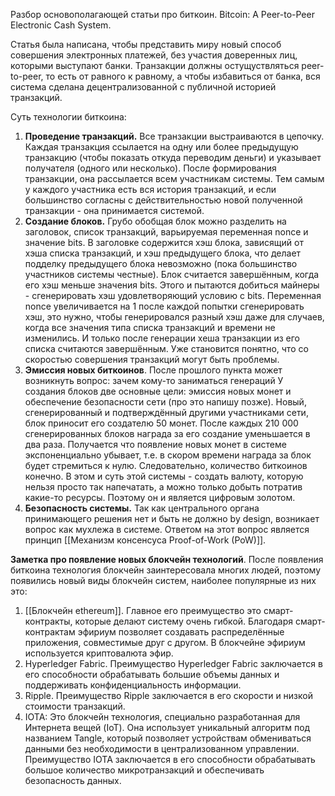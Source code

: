 Разбор основополагающей статьи про биткоин. Bitcoin: A Peer-to-Peer Electronic Cash System.

Статья была написана, чтобы представить миру новый способ совершения электронных платежей, без участия доверенных лиц, которыми выступают банки. Транзакции должны остущуствляться peer-to-peer, то есть от равного к равному, а чтобы избавиться от банка, вся система сделана децентрализованной с публичной историей транзакций.

Суть технологии биткоина:
1. **Проведение транзакций.** Все транзакции выстраиваются в цепочку. Каждая транзакция ссылается на одну или более предыдущую транзакцию (чтобы показать откуда переводим деньги) и указывает получателя (одного или несколько). После формирования транзакции, она рассылается всем участникам системы. Тем самым у каждого участника есть вся история транзакций, и если большинство согласны с действительностью новой полученной транзакции - она принимается системой.
2. **Создание блоков.** Грубо обобщая блок можно разделить на заголовок, список транзакций, варьируемая переменная nonce и значение bits. В заголовке содержится хэш блока, зависящий от хэша списка транзакций, и хэш предыдущего блока, что делает подделку предыдущего блока невозможно (пока большинство участников системы честные). Блок считается завершённым, когда его хэш меньше значения bits. Этого и пытаются добиться майнеры - сгенерировать хэш удовлетворяющий условию с bits. Переменная nonce увеличивается на 1 после каждой попытки сгенерировать хэш, это нужно, чтобы генерировался разный хэш даже для случаев, когда все значения типа списка транзакций и времени не изменились. И только после генерации хеша транзакции из его списка считаются завершённым. Уже становится понятно, что со скоростью совершения транзакций могут быть проблемы.
3. **Эмиссия новых биткоинов**. После прошлого пункта может возникнуть вопрос: зачем кому-то заниматься генераций У создания блоков две основные цели: эмиссия новых монет и обеспечение безопасности сети (про это напишу позже). Новый, сгенерированный и подтверждённый другими участниками сети, блок приносит его создателю 50 монет. После каждых 210 000 сгенерированных блоков награда за его создание уменьшается в два раза. Получается что появление новых монет в системе экспоненциально убывает, т.е. в скором времени награда за блок будет стремиться к нулю. Следовательно, количество биткоинов конечно. В этом и суть этой системы - создать валюту, которую нельзя просто так напечатать, а можно только добыть потратив какие-то ресурсы. Поэтому он и является цифровым золотом.
4. **Безопасность системы.** Так как центрального органа принимающего решения нет и быть не должно by design, возникает вопрос как мухлежа в системе. Ответом на этот вопрос является принцип [[Механизм консенсуса Proof-of-Work (PoW)]].

**Заметка про появление новых блокчейн технологий**. После появления биткоина технология блокчейн заинтересовала многих людей, поэтому появились новый виды блокчейн систем, наиболее популярные из них это:
1. [[Блокчейн ethereum]]. Главное его преимущество это смарт-контракты, которые делают систему очень гибкой. Благодаря смарт-контрактам эфириум позволяет создавать распределённые приложения, совместимые друг с другом. В блокчейне эфириум используется криптовалюта эфир.
2. Hyperledger Fabric. Преимущество Hyperledger Fabric заключается в его способности обрабатывать большие объемы данных и поддерживать конфиденциальность информации.
3. Ripple. Преимущество Ripple заключается в его скорости и низкой стоимости транзакций.
4. IOTA: Это блокчейн технология, специально разработанная для Интернета вещей (IoT). Она использует уникальный алгоритм под названием Tangle, который позволяет устройствам обмениваться данными без необходимости в централизованном управлении. Преимущество IOTA заключается в его способности обрабатывать большое количество микротранзакций и обеспечивать безопасность данных.